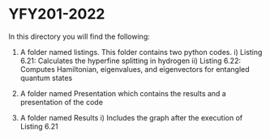 # YFY201-2022

In this directory you will find the following:
1)	A folder named listings. This folder contains two python codes.
  i)	Listing 6.21: Calculates the hyperfine splitting in hydrogen 
  ii)	Listing 6.22: Computes Hamiltonian, eigenvalues, and eigenvectors for entangled quantum states

2)	A folder named Presentation which contains the results and a presentation of the code 

3)	A folder named Results
  i)	Includes the graph after the execution of Listing 6.21


